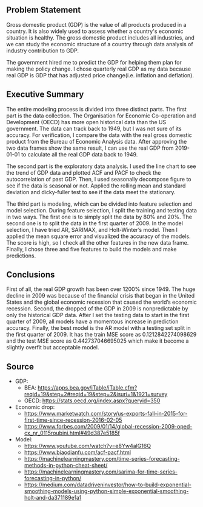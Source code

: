 ## Problem Statement
Gross domestic product (GDP) is the value of all products produced in a country. It is also widely used to assess whether a country's economic situation is healthy. The gross domestic product includes all industries, and we can study the economic structure of a country through data analysis of industry contribution to GDP. 

The government hired me to predict the GDP for helping them plan for making the policy change. I chose quarterly real GDP as my data because real GDP is GDP that has adjusted price change(i.e. inflation and deflation).

## Executive Summary 
The entire modeling process is divided into three distinct parts. The first part is the data collection. The Organisation for Economic Co-operation and Development (OECD) has more open historical data than the US government. The data can track back to 1949, but I was not sure of its accuracy. For verification, I compare the data with the real gross domestic product from the Bureau of Economic Analysis data. After approving the two data frames show the same result, I can use the real GDP from 2019-01-01 to calculate all the real GDP data back to 1949.

The second part is the exploratory data analysis. I used the line chart to see the trend of GDP data and plotted ACF and PACF to check the autocorrelation of past GDP. Then, I used seasonally decompose figure to see if the data is seasonal or not. Applied the rolling mean and standard deviation and dicky-fuller test to see if the data meet the stationary.  

The third part is modeling, which can be divided into feature selection and model selection. During feature selection, I split the training and testing data in two ways. The first one is to simply split the data by 80% and 20%. The second one is to split the data in the first quarter of 2009. In the model selection, I have tried AR, SARIMAX, and Holt-Winter’s model. Then I applied the mean square error and visualized the accuracy of the models. The score is high, so I check all the other features in the new data frame. Finally, I chose three and five features to build the models and make predictions.

## Conclusions 
First of all, the real GDP growth has been over 1200% since 1949. The huge decline in 2009 was because of the financial crisis that began in the United States and the global economic recession that caused the world’s economic recession. Second, the dropped of the GDP in 2009 is nonpredictable by only the historical GDP data. After I set the testing data to start in the first quarter of 2009, all models have a momentous increase in prediction accuracy. Finally, the best model is the AR model with a testing set split in the first quarter of 2009. It has the train MSE score as 0.1212842274098629 and the test MSE score as 0.442737046695025 which make it become a slightly overfit but acceptable model.

## Source
- GDP:
    - BEA: https://apps.bea.gov/iTable/iTable.cfm?reqid=19&step=2#reqid=19&step=2&isuri=1&1921=survey
    - OECD: https://stats.oecd.org/index.aspx?queryid=350
- Economic drop:
    - https://www.marketwatch.com/story/us-exports-fall-in-2015-for-first-time-since-recession-2016-02-05
    - https://www.forbes.com/2009/01/14/global-recession-2009-oped-cx_nr_0115roubini.html#49d387e5185f
- Model:
    - https://www.youtube.com/watch?v=e8Yw4alG16Q
    - https://www.biaodianfu.com/acf-pacf.html
    - https://machinelearningmastery.com/time-series-forecasting-methods-in-python-cheat-sheet/
    - https://machinelearningmastery.com/sarima-for-time-series-forecasting-in-python/
    - https://medium.com/datadriveninvestor/how-to-build-exponential-smoothing-models-using-python-simple-exponential-smoothing-holt-and-da371189e1a1
